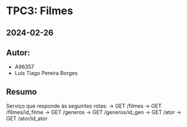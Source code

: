 # TPC3: Filmes
## 2024-02-26
	
## Autor:
- A96357
- Luís Tiago Pereira Borges
	
## Resumo
Serviço que responde às seguintes rotas:
-> GET /filmes
-> GET /filmes/id_filme 
-> GET /generos
-> GET /generos/id_gen
-> GET /ator
-> GET /ator/id_ator
